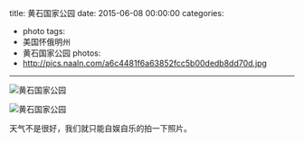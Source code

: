 title: 黄石国家公园
date: 2015-06-08 00:00:00
categories:
- photo
tags:
- 美国怀俄明州
- 黄石国家公园
photos:
- http://pics.naaln.com/a6c4481f6a63852fcc5b00dedb8dd70d.jpg
---

![黄石国家公园](http://pics.naaln.com/02945586481877136f4c233d4dc1bf5e.jpg)

![黄石国家公园](http://pics.naaln.com/0bbcef2044029e067139ce488ec7f9d1.jpg)

天气不是很好，我们就只能自娱自乐的拍一下照片。